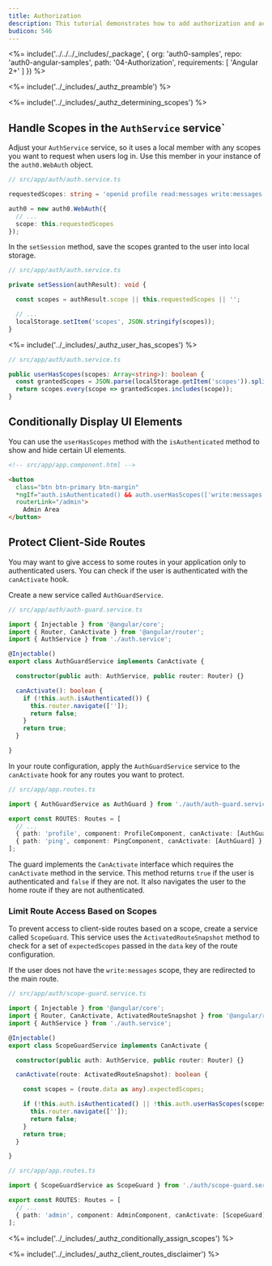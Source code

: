 ```yaml
---
title: Authorization
description: This tutorial demonstrates how to add authorization and access control to your application
budicon: 546
---
```


<%= include('../../../_includes/_package', {
  org: 'auth0-samples',
  repo: 'auth0-angular-samples',
  path: '04-Authorization',
  requirements: [
    'Angular 2+'
  ]
}) %>

<%= include('../_includes/_authz_preamble') %>

<%= include('../_includes/_authz_determining_scopes') %>

## Handle Scopes in the `AuthService` service`

Adjust your `AuthService` service, so it uses a local member with any scopes you want to request when users log in. Use this member in your instance of the `auth0.WebAuth` object.

```ts
// src/app/auth/auth.service.ts

requestedScopes: string = 'openid profile read:messages write:messages';

auth0 = new auth0.WebAuth({
  // ...
  scope: this.requestedScopes
});
``` 

In the `setSession` method, save the scopes granted to the user into local storage. 

```ts
// src/app/auth/auth.service.ts

private setSession(authResult): void {

  const scopes = authResult.scope || this.requestedScopes || '';

  // ...
  localStorage.setItem('scopes', JSON.stringify(scopes));
}
```

<%= include('../_includes/_authz_user_has_scopes') %>

```ts
// src/app/auth/auth.service.ts

public userHasScopes(scopes: Array<string>): boolean {
  const grantedScopes = JSON.parse(localStorage.getItem('scopes')).split(' ');
  return scopes.every(scope => grantedScopes.includes(scope));
}
```

## Conditionally Display UI Elements

You can use the `userHasScopes` method with the `isAuthenticated` method to show and hide certain UI elements.

```html
<!-- src/app/app.component.html -->

<button
  class="btn btn-primary btn-margin"
  *ngIf="auth.isAuthenticated() && auth.userHasScopes(['write:messages'])"
  routerLink="/admin">
    Admin Area
</button>
```

## Protect Client-Side Routes

You may want to give access to some routes in your application only to authenticated users. You can check if the user is authenticated with the `canActivate` hook.

Create a new service called `AuthGuardService`.

```ts
// src/app/auth/auth-guard.service.ts

import { Injectable } from '@angular/core';
import { Router, CanActivate } from '@angular/router';
import { AuthService } from './auth.service';

@Injectable()
export class AuthGuardService implements CanActivate {

  constructor(public auth: AuthService, public router: Router) {}

  canActivate(): boolean {
    if (!this.auth.isAuthenticated()) {
      this.router.navigate(['']);
      return false;
    }
    return true;
  }

}
```

In your route configuration, apply the `AuthGuardService` service to the `canActivate` hook for any routes you want to protect.

```ts
// src/app/app.routes.ts

import { AuthGuardService as AuthGuard } from './auth/auth-guard.service';

export const ROUTES: Routes = [
  // ...
  { path: 'profile', component: ProfileComponent, canActivate: [AuthGuard] },
  { path: 'ping', component: PingComponent, canActivate: [AuthGuard] },
];
```

The guard implements the `CanActivate` interface which requires the `canActivate` method in the service. This method returns `true` if the user is authenticated and `false` if they are not. It also navigates the user to the home route if they are not authenticated.

### Limit Route Access Based on Scopes

To prevent access to client-side routes based on a scope, create a service called `ScopeGuard`. This service uses the  `ActivatedRouteSnapshot` method to check for a set of `expectedScopes` passed in the `data` key of the route configuration.

If the user does not have the `write:messages` scope, they are redirected to the main route.

```ts
// src/app/auth/scope-guard.service.ts

import { Injectable } from '@angular/core';
import { Router, CanActivate, ActivatedRouteSnapshot } from '@angular/router';
import { AuthService } from './auth.service';

@Injectable()
export class ScopeGuardService implements CanActivate {

  constructor(public auth: AuthService, public router: Router) {}

  canActivate(route: ActivatedRouteSnapshot): boolean {

    const scopes = (route.data as any).expectedScopes;

    if (!this.auth.isAuthenticated() || !this.auth.userHasScopes(scopes)) {
      this.router.navigate(['']);
      return false;
    }
    return true;
  }

}
```

```ts
// src/app/app.routes.ts

import { ScopeGuardService as ScopeGuard } from './auth/scope-guard.service';

export const ROUTES: Routes = [
  // ...
  { path: 'admin', component: AdminComponent, canActivate: [ScopeGuard], data: { expectedScopes: ['write:messages']} },
];
```

<%= include('../_includes/_authz_conditionally_assign_scopes') %>

<%= include('../_includes/_authz_client_routes_disclaimer') %>